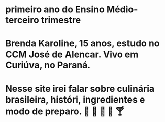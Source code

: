 # primeiro ano do Ensino Médio- terceiro trimestre
# Brenda Karoline, 15 anos, estudo no CCM José de Alencar. Vivo em Curiúva, no Paraná.

# Nesse site irei falar sobre culinária brasileira, históri,  ingredientes e modo de preparo. 🍋 🥥 🥭 🍚 🍸
